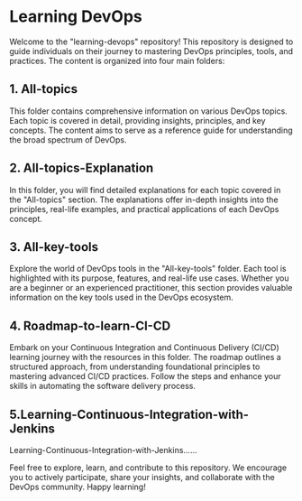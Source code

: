 # Learning DevOps

Welcome to the "learning-devops" repository! This repository is designed to guide individuals on their journey to mastering DevOps principles, tools, and practices. The content is organized into four main folders:

## 1. All-topics

This folder contains comprehensive information on various DevOps topics. Each topic is covered in detail, providing insights, principles, and key concepts. The content aims to serve as a reference guide for understanding the broad spectrum of DevOps.

## 2. All-topics-Explanation

In this folder, you will find detailed explanations for each topic covered in the "All-topics" section. The explanations offer in-depth insights into the principles, real-life examples, and practical applications of each DevOps concept.

## 3. All-key-tools

Explore the world of DevOps tools in the "All-key-tools" folder. Each tool is highlighted with its purpose, features, and real-life use cases. Whether you are a beginner or an experienced practitioner, this section provides valuable information on the key tools used in the DevOps ecosystem.

## 4. Roadmap-to-learn-CI-CD

Embark on your Continuous Integration and Continuous Delivery (CI/CD) learning journey with the resources in this folder. The roadmap outlines a structured approach, from understanding foundational principles to mastering advanced CI/CD practices. Follow the steps and enhance your skills in automating the software delivery process.

## 5.Learning-Continuous-Integration-with-Jenkins

Learning-Continuous-Integration-with-Jenkins......

Feel free to explore, learn, and contribute to this repository. We encourage you to actively participate, share your insights, and collaborate with the DevOps community. Happy learning!
